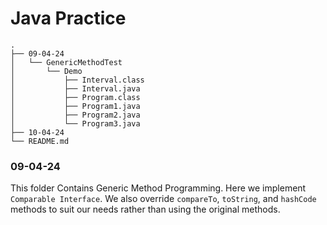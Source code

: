 # Java Practice

```
.
├── 09-04-24
│   └── GenericMethodTest
│       └── Demo
│           ├── Interval.class
│           ├── Interval.java
│           ├── Program.class
│           ├── Program1.java
│           ├── Program2.java
│           └── Program3.java
├── 10-04-24
└── README.md
```

### 09-04-24
This folder Contains Generic Method Programming. Here we implement `Comparable Interface`.
We also override `compareTo`, `toString`, and `hashCode` methods to suit our needs rather than using the original methods.